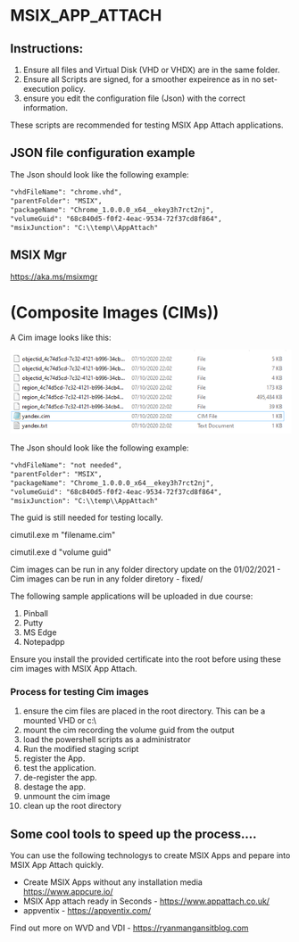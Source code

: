 # MSIX_APP_ATTACH


## Instructions:

1. Ensure all files and Virtual Disk (VHD or VHDX) are in the same folder.
2. Ensure all Scripts are signed, for a smoother expeirence as in no set-execution policy.
3. ensure you edit the configuration file (Json) with the correct information.

These scripts are recommended for testing MSIX App Attach applications.

## JSON file configuration example

The Json should look like the following example:

    "vhdFileName": "chrome.vhd",
    "parentFolder": "MSIX",
    "packageName": "Chrome_1.0.0.0_x64__ekey3h7rct2nj",
    "volumeGuid": "68c840d5-f0f2-4eac-9534-72f37cd8f864",
    "msixJunction": "C:\\temp\\AppAttach"

## MSIX Mgr 
https://aka.ms/msixmgr


# (Composite Images (CIMs))


A Cim image looks like this:

![Cim image](https://github.com/RMITBLOG/MSIX_APP_ATTACH/blob/master/TC5vlEDh.png)

The Json should look like the following example:

    "vhdFileName": "not needed",
    "parentFolder": "MSIX",
    "packageName": "Chrome_1.0.0.0_x64__ekey3h7rct2nj",
    "volumeGuid": "68c840d5-f0f2-4eac-9534-72f37cd8f864",
    "msixJunction": "C:\\temp\\AppAttach"

The guid is still needed for testing locally.

cimutil.exe m "filename.cim"

cimutil.exe d "volume guid" 

Cim images can be run in any folder directory 
update on the 01/02/2021 - Cim images can be run in any folder diretory - fixed/

The following sample applications will be uploaded in due course:

1. Pinball
2. Putty
3. MS Edge
4. Notepadpp

Ensure you install the provided certificate into the root before using these cim images with MSIX App Attach.

### Process for testing Cim images

1. ensure the cim files are placed in the root directory. This can be a mounted VHD or c:\
2. mount the cim recording the volume guid from the output
3. load the powershell scripts as a administrator
4. Run the modified staging script
5. register the App.
6. test the application.
7. de-register the app.
8. destage the app.
9. unmount the cim image
10. clean up the root directory


## Some cool tools to speed up the process....

You can use the following technologys to create MSIX Apps and pepare into MSIX App Attach quickly.

- Create MSIX Apps without any installation media https://www.appcure.io/
- MSIX App attach ready in Seconds - https://www.appattach.co.uk/ 
- appventix - https://appventix.com/



Find out more on WVD and VDI - https://ryanmangansitblog.com
